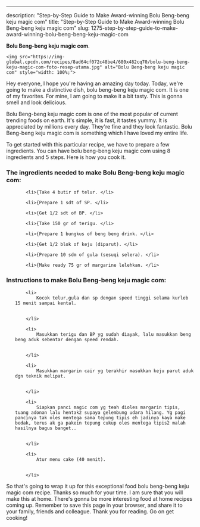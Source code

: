 ---
description: "Step-by-Step Guide to Make Award-winning Bolu Beng-beng keju magic com"
title: "Step-by-Step Guide to Make Award-winning Bolu Beng-beng keju magic com"
slug: 1275-step-by-step-guide-to-make-award-winning-bolu-beng-beng-keju-magic-com

<p>
	<strong>Bolu Beng-beng keju magic com</strong>. 
	
</p>
<p>
	
	<img src="https://img-global.cpcdn.com/recipes/8ad64cf072c48be4/680x482cq70/bolu-beng-beng-keju-magic-com-foto-resep-utama.jpg" alt="Bolu Beng-beng keju magic com" style="width: 100%;">
	
	
</p>
<p>
	Hey everyone, I hope you're having an amazing day today. Today, we're going to make a distinctive dish, bolu beng-beng keju magic com. It is one of my favorites. For mine, I am going to make it a bit tasty. This is gonna smell and look delicious.
</p>
	
<p>
	Bolu Beng-beng keju magic com is one of the most popular of current trending foods on earth. It's simple, it is fast, it tastes yummy. It is appreciated by millions every day. They're fine and they look fantastic. Bolu Beng-beng keju magic com is something which I have loved my entire life.
</p>
<p>
	
</p>

<p>
To get started with this particular recipe, we have to prepare a few ingredients. You can have bolu beng-beng keju magic com using 8 ingredients and 5 steps. Here is how you cook it.
</p>

<h3>The ingredients needed to make Bolu Beng-beng keju magic com:</h3>

<ol>
	
		<li>{Take 4 butir of telur. </li>
	
		<li>{Prepare 1 sdt of SP. </li>
	
		<li>{Get 1/2 sdt of BP. </li>
	
		<li>{Take 150 gr of terigu. </li>
	
		<li>{Prepare 1 bungkus of beng beng drink. </li>
	
		<li>{Get 1/2 blok of keju (diparut). </li>
	
		<li>{Prepare 10 sdm of gula (sesuqi selera). </li>
	
		<li>{Make ready 75 gr of margarine lelehkan. </li>
	
</ol>
<p>
	
</p>

<h3>Instructions to make Bolu Beng-beng keju magic com:</h3>

<ol>
	
		<li>
			Kocok telur,gula dan sp dengan speed tinggi selama kurleb 15 menit sampai kental.
			
			
		</li>
	
		<li>
			Masukkan terigu dan BP yg sudah diayak, lalu masukkan beng beng aduk sebentar dengan speed rendah.
			
			
		</li>
	
		<li>
			Masukkan margarin cair yg terakhir masukkan keju parut aduk dgn teknik melipat.
			
			
		</li>
	
		<li>
			Siapkan panci magic com yg teah dioles margarin tipis, tuang adonan lalu hentak2 supaya gelembung udara hilang. Yg pagi pancinya tak oles mentega sama tepung tipis eh jadinya kaya make bedak, terus ak ga pakein tepung cukup oles mentega tipis2 malah hasilnya bagus banget..
			
			
		</li>
	
		<li>
			Atur menu cake (40 menit).
			
			
		</li>
	
</ol>

<p>
	
</p>

<p>
	So that's going to wrap it up for this exceptional food bolu beng-beng keju magic com recipe. Thanks so much for your time. I am sure that you will make this at home. There's gonna be more interesting food at home recipes coming up. Remember to save this page in your browser, and share it to your family, friends and colleague. Thank you for reading. Go on get cooking!
</p>
